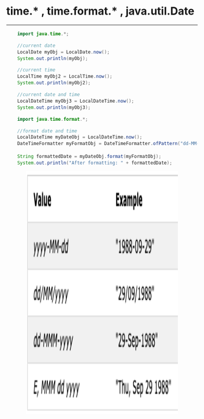 # time.* , time.format.* ,  java.util.Date
---
```java
    import java.time.*;
```

```java
    //current date
    LocalDate myObj = LocalDate.now(); 
    System.out.println(myObj);
```

```java
    //current time
    LocalTime myObj2 = LocalTime.now();
    System.out.println(myObj2);
```

```java
    //current date and time
    LocalDateTime myObj3 = LocalDateTime.now();
    System.out.println(myObj3);
```
```java
    import java.time.format.*;
```
```java
    //format date and time
    LocalDateTime myDateObj = LocalDateTime.now();
    DateTimeFormatter myFormatObj = DateTimeFormatter.ofPattern("dd-MM-yyyy HH:mm:ss");

    String formattedDate = myDateObj.format(myFormatObj);
    System.out.println("After formatting: " + formattedDate);
```
<p align="center">
  <img src="https://raw.githubusercontent.com/IDGAQ/Super_Cool_Notes/main/Screen%20Shot%202021-04-16%20at%2011.41.18%20AM.png" width="400" height="640">
</p>


